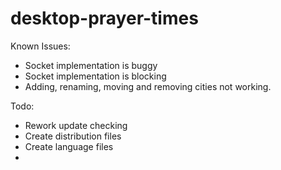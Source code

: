 # desktop-prayer-times

Known Issues:
- Socket implementation is buggy
- Socket implementation is blocking
- Adding, renaming, moving and removing cities not working.


Todo:
- Rework update checking
- Create distribution files
- Create language files
- 
